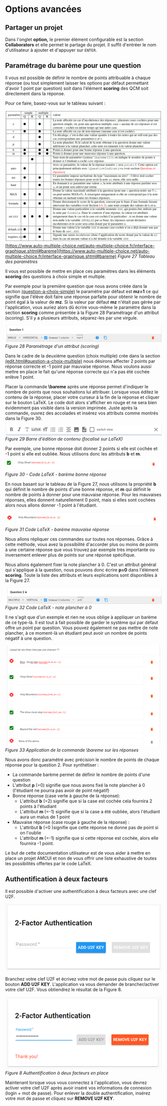 # Options avancées

## Partager un projet

Dans l'onglet **option,** le premier élément configurable est la section **Collaborators** et elle permet le partage du projet. Il suffit d'entréer le nom d'utilisateur à ajouter et d'appuyer sur `ENTER`.

## Paramétrage du barème pour une question

Il vous est possible de définir le nombre de points attribuable à chaque réponse (ou tout simplement laisser les options par défaut permettant d'avoir 1 point par question) soit dans l'élément **scoring** des QCM soit directement dans la réponse.

Pour ce faire, basez-vous sur le tableau suivant :

 ![scoring_table](./assets/scoring_table.png)
 [https://www.auto-multiple-choice.net/auto-multiple-choice.fr/interface-graphique.shtml#bareme](https://www.auto-multiple-choice.net/auto-multiple-choice.fr/interface-graphique.shtml#bareme)
*Figure 27 Tableau des paramètres*

Il vous est possible de mettre en place ces paramètres dans les éléments **scoring** des questions à choix simple et multiple.

Par exemple pour la première question que nous avons créée dans la section [(question-a-choix-simple)](edit.html#question-a-choix-simple) le paramètre par défaut est **mz=1** ce qui signifie que l'élève doit faire une réponse parfaite pour obtenir le nombre de point égal à la valeur de **mz**. Si la valeur par défaut **mz** n'était pas gérée par l'application, vous auriez alors dû écrire vous-même le paramètre dans la section **scoring** comme présentée à la Figure 28 Paramétrage d'un attribut (scoring). S'il y a plusieurs attributs, séparez-les par une virgule.

 ![scoring_single](./assets/scoring_single.png)
*Figure 28 Paramétrage d'un attribut (scoring)*

Dans le cadre de la deuxième question (choix multiple) crée dans la section [(edit.html#question-a-choix-multiple)](edit.html#question-a-choix-multiple) nous désirons affecter 2 points par réponse correcte et -1 point par mauvaise réponse. Nous voulons aussi mettre en place le fait qu'une réponse correcte qui n'a pas été cochée enlève 1 point.

Placer la commande **\bareme** après une réponse permet d'indiquer le nombre de points que nous souhaitons lui attribuer. Lorsque vous éditez le contenu de la réponse, placer votre curseur à la fin de la réponse et cliquer sur le bouton LaTeX. Le code doit alors s'afficher en rouge et ne sera bien évidemment pas visible dans la version imprimée. Juste après la commande, ouvrez des accolades et insérez vos attributs comme montrés dans la Figure 30.

 ![edit_text_menu_latex](./assets/edit_text_menu_latex.png)
*Figure 29 Barre d'édition de contenu (focalisé sur LaTeX)*

Par exemple, une bonne réponse doit donner 2 points si elle est cochée et -1 point si elle est oubliée. Nous utilisons donc les attributs **b** et **m**. ![scoring_custom_1](./assets/scoring_custom_1.png)
*Figure 30 - Code LaTeX - barème bonne réponse*

En nous basant sur le tableau de la Figure 27, nous utilisons la propriété **b** qui définit le nombre de points d'une bonne réponse, et **m** qui définit le nombre de points à donner pour une mauvaise réponse. Pour les mauvaises réponses, elles donnent naturellement 0 point, mais si elles sont cochées alors nous allons donner -1 point à l'étudiant.

 ![scoring_custom_2](./assets/scoring_custom_2.png)
*Figure 31 Code LaTeX - barème mauvaise réponse*

Nous allons répliquer ces commandes sur toutes nos réponses. Grâce à cette méthode, vous avez la possibilité d'accorder plus ou moins de points à une certaine réponse que vous trouvez par exemple très importante ou inversement enlever plus de points sur une réponse spécifique.

Nous allons également fixer la note plancher à 0. C'est un attribut général qui s'applique à la question, nous pouvons donc écrire **p=0** dans l'élément **scoring**. Toute la liste des attributs et leurs explications sont disponibles à la Figure 27.

 ![scoring_multiple](./assets/scoring_multiple.png)
*Figure 32 Code LaTeX - note plancher à 0*

Il ne s'agit que d'un exemple et rien ne vous oblige à appliquer un barème de ce type-là. Il est tout à fait possible de garder le système qui par défaut offre un point par question. Vous pouvez également ne pas mettre de note plancher, à ce moment-là un étudiant peut avoir un nombre de points négatif à une question.

 ![edit_question_custom_scoring](./assets/edit_question_custom_scoring.png)
*Figure 33 Application de la commande \bareme sur les réponses*

Nous avons donc paramétré avec précision le nombre de points de chaque réponse pour la question 2. Pour synthétiser :

- La commande barème permet de définir le nombre de points d'une question
- L'attribut **p** (=0) signifie que nous avons fixé la note plancher à 0 (l'étudiant ne pourra pas avoir de point négatif)
- Bonne réponse (case verte à gauche de la réponse):
  - L'attribut **b** (=2) signifie que si la case est cochée cela fournira 2 points à l'étudiant
  - L'attribut **m** (=-1) signifie que si la case a été oubliée, alors l'étudiant aura un malus de 1 point
- Mauvaise réponse (case rouge à gauche de la réponse) :
  - L'attribut **b** (=0 )signifie que cette réponse ne donne pas de point si on l'oublie
  - L'attribut **m** (=-1) signifie que si cette réponse est cochée, alors elle fournira -1 point.

Le but de cette documentation utilisateur est de vous aider à mettre en place un projet AMCUI et non de vous offrir une liste exhaustive de toutes les possibilités offertes par le code LaTeX.


## Authentification à deux facteurs

Il est possible d'activer une authentification à deux facteurs avec une clef U2F.

 ![2factor](./assets/2factor.png)


Branchez votre clef U2F et écrivez votre mot de passe puis cliquez sur le bouton **ADD U2F KEY**. L'application va vous demander de brancher/activer votre clef U2F. Vous obtiendrez le résultat de la Figure 8.

 ![2factor_success](./assets/2factor_success.png)
*Figure 8 Authentification à deux facteurs en place*

Maintenant lorsque vous vous connectez à l'application, vous devrez activer votre clef U2F après avoir inséré vos informations de connexion (login + mot de passe). Pour enlever la double authentification, insérez votre mot de passe et cliquez sur **REMOVE U2F KEY**.
